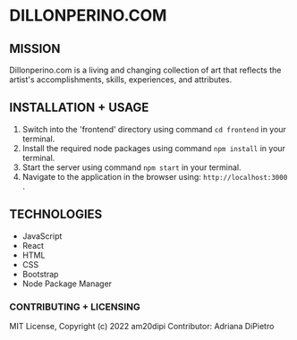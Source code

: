 # DILLONPERINO.COM

## MISSION

Dillonperino.com is a living and changing collection of art that reflects the artist's accomplishments, skills, experiences, and attributes. 

## INSTALLATION + USAGE

1. Switch into the 'frontend' directory using command `cd frontend` in your terminal.
2. Install the required node packages using command `npm install` in your terminal.
3. Start the server using command `npm start` in your terminal.
4. Navigate to the application in the browser using: `http://localhost:3000` .

## TECHNOLOGIES

+ JavaScript
+ React
+ HTML
+ CSS
+ Bootstrap
+ Node Package Manager

### CONTRIBUTING + LICENSING

MIT License, Copyright (c) 2022 am20dipi
Contributor: Adriana DiPietro